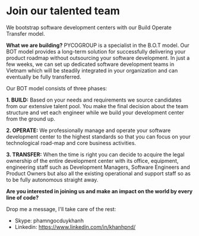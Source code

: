 # Join our talented team
We bootstrap software development centers with our Build Operate Transfer model.

**What we are building?**
PYCOGROUP is a specialist in the B.O.T model.
Our BOT model provides a long-term solution for successfully delivering your product roadmap without outsourcing your software development. In just a few weeks, we can set up dedicated software development teams in Vietnam which will be steadily integrated in your organization and can eventually be fully transferred.

Our BOT model consists of three phases:

**1. BUILD:** Based on your needs and requirements we source candidates from our extensive talent pool. You make the final decision about the team structure and vet each engineer while we build your development center from the ground up.

**2. OPERATE:** We professionally manage and operate your software development center to the highest standards so that you can focus on your technological road-map and core business activities.

**3. TRANSFER:** When the time is right you can decide to acquire the legal ownership of the entire development center with its office, equipment, engineering staff such as Development Managers, Software Engineers and Product Owners but also all the existing operational and support staff so as to be fully autonomous straight away.

**Are you interested in joining us and make an impact on the world by every line of code?**

Drop me a message, I'll take care of the rest:
- Skype: phamngocduykhanh
- Linkedin: https://www.linkedin.com/in/khanhpnd/
